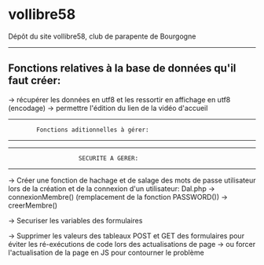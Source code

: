 # vollibre58
Dépôt du site vollibre58, club de parapente de Bourgogne


-----------------------------------------------------------------
Fonctions relatives à la base de données qu'il faut créer:
-----------------------------------------------------------------

-> récupérer les données en utf8 et les ressortir en affichage en utf8 (encodage)
-> permettre l'édition du lien de la vidéo d'accueil



-----------------------------------------------------------------
            Fonctions aditionnelles à gérer:
-----------------------------------------------------------------



-----------------------------------------------------------------
                        SECURITE A GERER:
-----------------------------------------------------------------

-> Créer une fonction de hachage et de salage des mots de passe utilisateur lors de la création et de la connexion d'un utilisateur:
        Dal.php -> connexionMembre() (remplacement de la fonction PASSWORD())
                -> creerMembre()

-> Securiser les variables des formulaires

-> Supprimer les valeurs des tableaux POST et GET des formulaires pour éviter les ré-exécutions de code lors des actualisations de page
    -> ou forcer l'actualisation de la page en JS pour contourner le problème
